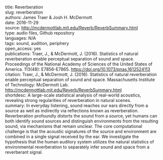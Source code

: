 title: Reverberation  
slug: reverberation  
authors: James Traer & Josh H. McDermott  
date: 2016-11-29  
source: http://mcdermottlab.mit.edu/Reverb/ReverbSummary.html  
type: audio files, Github repository  
languages: N/A    
tags: sound, audition, periphery    
open_access: yes  
publications: Traer, J., & McDermott, J. (2016). Statistics of natural reverberation enable perceptual separation of sound and space. Proceedings of the National Academy of Sciences of the United States of America. 113(48): E7856-E7865. https://doi.org/10.1073/pnas.1612524113  
citation: Traer, J., & McDermott, J. (2016). Statistics of natural reverberation enable perceptual separation of sound and space. Massachusetts Institute of Technology: McDermott Lab. http://mcdermottlab.mit.edu/Reverb/ReverbSummary.html  
shortdesc: A large-scale statistical analysis of real-world acoustics, revealing strong regularities of reverberation in natural scenes.  
summary: In everyday listening, sound reaches our ears directly from a source as well as indirectly via reflections known as reverberation. Reverberation profoundly distorts the sound from a source, yet humans can both identify sound sources and distinguish environments from the resulting sound, via mechanisms that remain unclear. The core computational challenge is that the acoustic signatures of the source and environment are combined in a single signal received by the ear. We investigate the hypothesis that the human auditory system utilizes the natural statistics of environmental reverberation to separately infer sound and space from a reverberant signal.  
